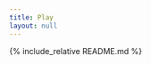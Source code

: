 ```yaml
---
title: Play
layout: null
---
```

<link rel="stylesheet" href="/adorn/adorn.css" />
<script src="/adorn/adorn.js" async></script>

{% include_relative README.md %}
